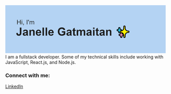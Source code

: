 <img src="https://github.com/JanelleGatmaitan/JanelleGatmaitan/blob/main/header.png?raw=true">
I am a fullstack developer. Some of my technical skills include working with JavaScript, React.js, and Node.js.

<h3>Connect with me:</h3>
<a href="https://www.linkedin.com/in/janelle-gatmaitan/">LinkedIn</a>
<!---
JanelleGatmaitan/JanelleGatmaitan is a ✨ special ✨ repository because its `README.md` (this file) appears on your GitHub profile.
You can click the Preview link to take a look at your changes.
--->
